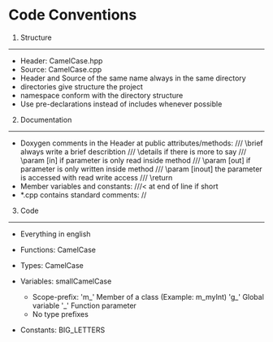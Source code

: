 Code Conventions
===

1. Structure
---
* Header: CamelCase.hpp
* Source: CamelCase.cpp
* Header and Source of the same name always in the same directory
* directories give structure the project
* namespace conform with the directory structure
* Use pre-declarations instead of includes whenever possible

2. Documentation
---
* Doxygen comments in the Header at public attributes/methods:
	/// \brief			always write a brief describtion
	/// \details		if there is more to say
	/// \param [in]		if parameter is only read inside method
	/// \param [out]	if parameter is only written inside method
	/// \param [inout]	the parameter is accessed with read write access
	/// \return
* Member variables and constants: ///< at end of line if short
* *.cpp contains standard comments: //

3. Code
---
* Everything in english
* Functions: CamelCase
* Types: CamelCase

* Variables: smallCamelCase
	* Scope-prefix:
	  'm_' Member of a class (Example: m_myInt)
	  'g_' Global variable
	  '_' Function parameter
	* No type prefixes
* Constants: BIG_LETTERS